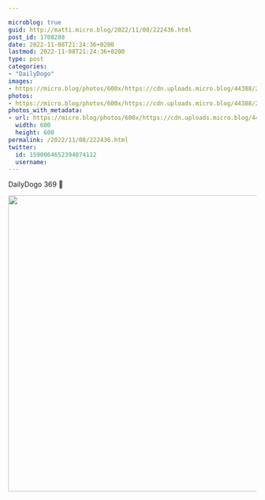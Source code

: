 ```yaml
---

microblog: true
guid: http://matti.micro.blog/2022/11/08/222436.html
post_id: 1708288
date: 2022-11-08T21:24:36+0200
lastmod: 2022-11-08T21:24:36+0200
type: post
categories:
- "DailyDogo"
images:
- https://micro.blog/photos/600x/https://cdn.uploads.micro.blog/44388/2022/9a1f0a5e58.jpg
photos:
- https://micro.blog/photos/600x/https://cdn.uploads.micro.blog/44388/2022/9a1f0a5e58.jpg
photos_with_metadata:
- url: https://micro.blog/photos/600x/https://cdn.uploads.micro.blog/44388/2022/9a1f0a5e58.jpg
  width: 600
  height: 600
permalink: /2022/11/08/222436.html
twitter:
  id: 1590064652394074112
  username:
---
```

DailyDogo 369 🐶

<img src="/media/uploads/2022/9a1f0a5e58.jpg" width="600" height="600" alt="" />
